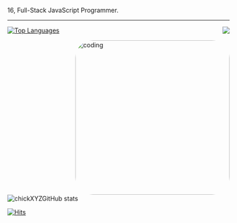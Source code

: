16, Full-Stack JavaScript Programmer.

---
<a href="https://discord.com/users/255334252491571200">
  <img src="https://lanyard-profile-readme.vercel.app/api/255334252491571200?hideTimestamp=true&idleMessage=Just%20chillin'%20at%20the%20moment..." align="right" />
</a>

[![Top Languages](https://github-readme-stats.vercel.app/api/top-langs/?username=chickXYZ&layout=compact&langs_count=10&theme=tokyonight)](https://github.com/chickXYZ/github-readme-stats)

<img align="right" alt="coding" width="350" style="border-radius: 1vh;" src="https://i.pinimg.com/originals/ab/c4/5b/abc45b9c356fbb846632f010aa3a44ef.gif">

![chickXYZGitHub stats](https://github-readme-stats.vercel.app/api?username=chickXYZ&show_icons=true&theme=tokyonight)

[![Hits](https://hits.link/hits?url=https://github.com/chickXYZ&bgLeft=444444&bgRight=575fff&label=visits)](https://hits.link)
